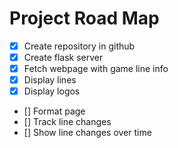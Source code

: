 # Project Road Map

* [x] Create repository in github
* [x] Create flask server
* [x] Fetch webpage with game line info
* [x] Display lines
* [x] Display logos
* [] Format page
* [] Track line changes
* [] Show line changes over time